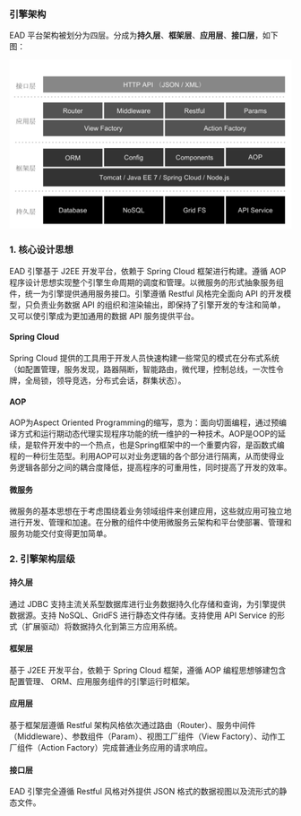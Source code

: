 ### 引擎架构

EAD 平台架构被划分为四层。分成为**持久层**、**框架层**、**应用层**、**接口层**，如下图：

![PNG](..\images\1.png)

### 1. 核心设计思想

EAD 引擎基于 J2EE 开发平台，依赖于 Spring Cloud 框架进行构建。遵循 AOP 程序设计思想实现整个引擎生命周期的调度和管理。以微服务的形式抽象服务组件，统一为引擎提供通用服务接口。引擎遵循 Restful 风格完全面向 API 的开发模型，只负责业务数据 API 的组织和渲染输出，即保持了引擎开发的专注和简单，又可以使引擎成为更加通用的数据 API 服务提供平台。

#### Spring Cloud

Spring Cloud 提供的工具用于开发人员快速构建一些常见的模式在分布式系统（如配置管理，服务发现，路器隔断，智能路由，微代理，控制总线，一次性令牌，全局锁，领导竞选，分布式会话，群集状态）。

#### AOP

AOP为Aspect Oriented Programming的缩写，意为：面向切面编程，通过预编译方式和运行期动态代理实现程序功能的统一维护的一种技术。AOP是OOP的延续，是软件开发中的一个热点，也是Spring框架中的一个重要内容，是函数式编程的一种衍生范型。利用AOP可以对业务逻辑的各个部分进行隔离，从而使得业务逻辑各部分之间的耦合度降低，提高程序的可重用性，同时提高了开发的效率。

#### 微服务
微服务的基本思想在于考虑围绕着业务领域组件来创建应用，这些就应用可独立地进行开发、管理和加速。在分散的组件中使用微服务云架构和平台使部署、管理和服务功能交付变得更加简单。

### 2. 引擎架构层级

#### 持久层
通过 JDBC 支持主流关系型数据库进行业务数据持久化存储和查询，为引擎提供数据源。支持 NoSQL、GridFS 进行静态文件存储。支持使用 API Service 的形式（扩展驱动）将数据持久化到第三方应用系统。

#### 框架层
基于 J2EE 开发平台，依赖于 Spring Cloud 框架，遵循 AOP 编程思想够建包含配置管理、 ORM、应用服务组件的引擎运行时框架。

#### 应用层
基于框架层遵循 Restful 架构风格依次通过路由（Router）、服务中间件（Middleware）、参数组件（Param）、视图工厂组件（View Factory）、动作工厂组件（Action Factory）完成普通业务应用的请求响应。

#### 接口层
EAD 引擎完全遵循 Restful 风格对外提供 JSON 格式的数据视图以及流形式的静态文件。
